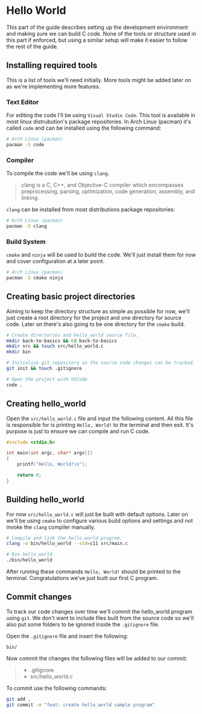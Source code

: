 # Hello World

This part of the guide describes setting up the development environment and making sure we can build C code. None of the tools or structure
used in this part if enforced, but using a similar setup will make it easier to follow the rest of the guide.

## Installing required tools
This is a list of tools we'll need initially. More tools might be added later on as we're implementing more features.

### Text Editor
For editing the code I'll be using `Visual Studio Code`. This tool is available in most linux distrubution's package repositories. In Arch Linux (pacman) it's called `code` and can be installed using the following command:

```sh
# Arch Linux (pacman)
pacman -S code
```

### Compiler
To compile the code we'll be using `clang`.

> clang  is  a C, C++, and Objective-C compiler which encompasses preprocessing, parsing, optimization, code generation, assembly, and linking.


`clang` can be installed from most distributions package repositories:
```sh
# Arch Linux (pacman)
pacman -S clang
```

### Build System
`cmake` and `ninja` will be used to build the code. We'll just install them for now and cover configuration at a later point.

```sh
# Arch Linux (pacman)
pacman -S cmake ninja
```

## Creating basic project directories
Aiming to keep the directory structure as simple as possible for now, we'll just create a root directory for the project and one directory for source code. Later on there's also going to be one directory for the `cmake` build.

```sh
# Create directories and hello_world source file.
mkdir back-to-basics && cd back-to-basics
mkdir src && touch src/hello_world.c
mkdir bin

# Initialize git repository so the source code changes can be tracked.
git init && touch .gitignore

# Open the project with VSCode
code .
```

## Creating hello_world
Open the `src/hello_world.c` file and input the following content. All this file is responsible for is printing `Hello, World!` to the terminal and then exit. It's purpose is just to ensure we can compile and run C code.

```C
#include <stdio.h>

int main(int argc, char* argv[]) 
{
    printf("Hello, World!\n");

    return 0;
}
```

## Building hello_world
For now `src/hello_world.c` will just be built with default options. Later on we'll be using `cmake` to configure various build options and settings and not invoke the `clang` compiler manually. 
```sh
# Compile and link the hello_world program.
clang -o bin/hello_world --std=c11 src/main.c

# Run hello_world
./bin/hello_world
```

After running these commands `Hello, World!` should be printed to the terminal. Congratulations we've just built our first C program.

## Commit changes
To track our code changes over time we'll commit the hello_world program using `git`. We don't want to include files built from the source code so we'll also put some folders to be ignored inside the `.gitignore` file.

Open the `.gitignore` file and insert the following:
```gitignore
bin/
```

Now commit the changes the following files will be added to our commit:

> * .gitignore 
> * src/hello_world.c

To commit use the following commands:
```sh
git add .
git commit -m "feat: create hello_world sample program"
```